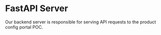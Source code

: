 # FastAPI Server

Our backend server is responsible for serving API requests to the product config portal POC. 

